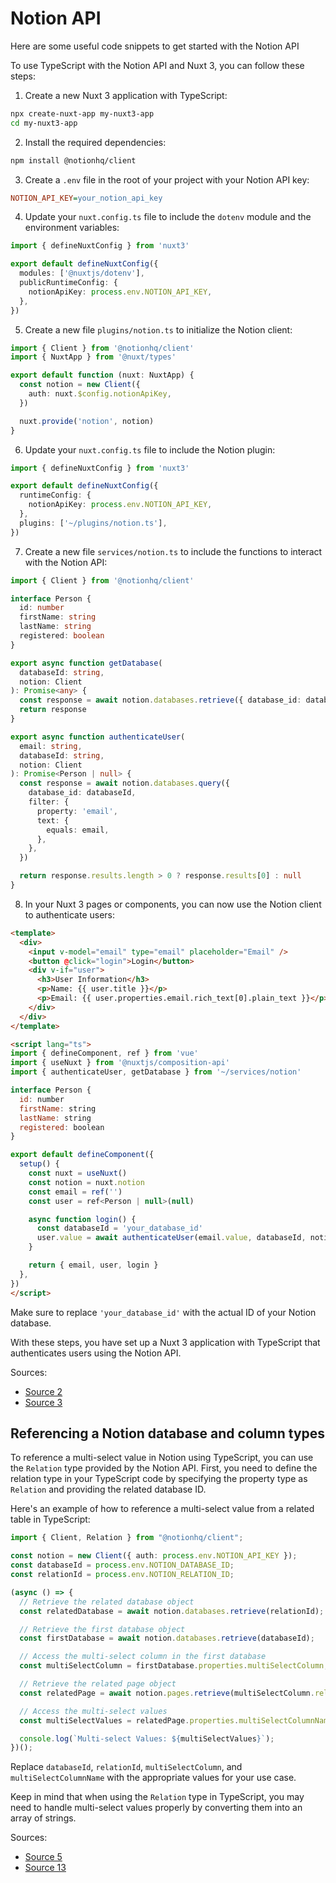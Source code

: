 # Notion API

Here are some useful code snippets to get started with the Notion API

To use TypeScript with the Notion API and Nuxt 3, you can follow these steps:

1. Create a new Nuxt 3 application with TypeScript:

```bash
npx create-nuxt-app my-nuxt3-app
cd my-nuxt3-app
```

2. Install the required dependencies:

```bash
npm install @notionhq/client
```

3. Create a `.env` file in the root of your project with your Notion API key:

```ini
NOTION_API_KEY=your_notion_api_key
```

4. Update your `nuxt.config.ts` file to include the `dotenv` module and the environment variables:

```typescript
import { defineNuxtConfig } from 'nuxt3'

export default defineNuxtConfig({
  modules: ['@nuxtjs/dotenv'],
  publicRuntimeConfig: {
    notionApiKey: process.env.NOTION_API_KEY,
  },
})
```

5. Create a new file `plugins/notion.ts` to initialize the Notion client:

```typescript
import { Client } from '@notionhq/client'
import { NuxtApp } from '@nuxt/types'

export default function (nuxt: NuxtApp) {
  const notion = new Client({
    auth: nuxt.$config.notionApiKey,
  })

  nuxt.provide('notion', notion)
}
```

6. Update your `nuxt.config.ts` file to include the Notion plugin:

```typescript
import { defineNuxtConfig } from 'nuxt3'

export default defineNuxtConfig({
  runtimeConfig: {
    notionApiKey: process.env.NOTION_API_KEY,
  },
  plugins: ['~/plugins/notion.ts'],
})
```

7. Create a new file `services/notion.ts` to include the functions to interact with the Notion API:

```typescript
import { Client } from '@notionhq/client'

interface Person {
  id: number
  firstName: string
  lastName: string
  registered: boolean
}

export async function getDatabase(
  databaseId: string,
  notion: Client
): Promise<any> {
  const response = await notion.databases.retrieve({ database_id: databaseId })
  return response
}

export async function authenticateUser(
  email: string,
  databaseId: string,
  notion: Client
): Promise<Person | null> {
  const response = await notion.databases.query({
    database_id: databaseId,
    filter: {
      property: 'email',
      text: {
        equals: email,
      },
    },
  })

  return response.results.length > 0 ? response.results[0] : null
}
```

8. In your Nuxt 3 pages or components, you can now use the Notion client to authenticate users:

```html
<template>
  <div>
    <input v-model="email" type="email" placeholder="Email" />
    <button @click="login">Login</button>
    <div v-if="user">
      <h3>User Information</h3>
      <p>Name: {{ user.title }}</p>
      <p>Email: {{ user.properties.email.rich_text[0].plain_text }}</p>
    </div>
  </div>
</template>

<script lang="ts">
import { defineComponent, ref } from 'vue'
import { useNuxt } from '@nuxtjs/composition-api'
import { authenticateUser, getDatabase } from '~/services/notion'

interface Person {
  id: number
  firstName: string
  lastName: string
  registered: boolean
}

export default defineComponent({
  setup() {
    const nuxt = useNuxt()
    const notion = nuxt.notion
    const email = ref('')
    const user = ref<Person | null>(null)

    async function login() {
      const databaseId = 'your_database_id'
      user.value = await authenticateUser(email.value, databaseId, notion)
    }

    return { email, user, login }
  },
})
</script>
```

Make sure to replace `'your_database_id'` with the actual ID of your Notion database.

With these steps, you have set up a Nuxt 3 application with TypeScript that authenticates users using the Notion API.

Sources:
- [Source 2](https://blog.logrocket.com/scaffolding-app-vue-3-nuxt-typescript/)
- [Source 3](https://www.vuemastery.com/blog/api-management-in-nuxt-3-with-typescript/)

## Referencing a Notion database and column types

To reference a multi-select value in Notion using TypeScript, you can use the `Relation` type provided by the Notion API. First, you need to define the relation type in your TypeScript code by specifying the property type as `Relation` and providing the related database ID.

Here's an example of how to reference a multi-select value from a related table in TypeScript:

```typescript
import { Client, Relation } from "@notionhq/client";

const notion = new Client({ auth: process.env.NOTION_API_KEY });
const databaseId = process.env.NOTION_DATABASE_ID;
const relationId = process.env.NOTION_RELATION_ID;

(async () => {
  // Retrieve the related database object
  const relatedDatabase = await notion.databases.retrieve(relationId);

  // Retrieve the first database object
  const firstDatabase = await notion.databases.retrieve(databaseId);

  // Access the multi-select column in the first database
  const multiSelectColumn = firstDatabase.properties.multiSelectColumn;

  // Retrieve the related page object
  const relatedPage = await notion.pages.retrieve(multiSelectColumn.relation[0].page_id);

  // Access the multi-select values
  const multiSelectValues = relatedPage.properties.multiSelectColumnName;

  console.log(`Multi-select Values: ${multiSelectValues}`);
})();
```

Replace `databaseId`, `relationId`, `multiSelectColumn`, and `multiSelectColumnName` with the appropriate values for your use case.

Keep in mind that when using the `Relation` type in TypeScript, you may need to handle multi-select values properly by converting them into an array of strings.

Sources:

- [Source 5](https://www.reddit.com/r/Notion/comments/nw3qfg/getting_notion_to_map_multiselect_items_in_api/)
- [Source 13](https://www.redgregory.com/notion/2019/12/3/the-difference-between-select-and-multi-select-in-notion) 